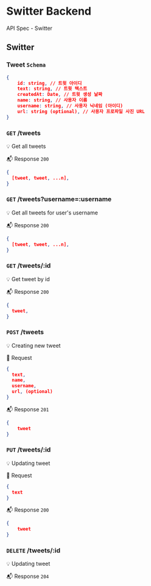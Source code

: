 # Switter Backend

API Spec - Switter

## Switter

### Tweet `Schema`

```json
{
    id: string, // 트윗 아이디
    text: string, // 트윗 텍스트
    createdAt: Date, // 트윗 생성 날짜
    name: string, // 사용자 이름
    username: string, // 사용자 닉네임 (아이디)
    url: string (optional), // 사용자 프로파일 사진 URL
}
```

### `GET` /tweets

💡 Get all tweets

📬 Response `200`

```json
{
  [tweet, tweet, ...n],
}
```

### `GET` /tweets?username=:username

💡 Get all tweets for user's username

📬 Response `200`

```json
{
  [tweet, tweet, ...n],
}
```

### `GET` /tweets/:id

💡 Get tweet by id

📬 Response `200`

```json
{
  tweet,
}
```

### `POST` /tweets

💡 Creating new tweet

📮 Request

```json
{
  text,
  name,
  username,
  url, (optional)
}
```

📬 Response `201`

```json
{
    tweet
}
```

### `PUT` /tweets/:id

💡 Updating tweet

📮 Request

```json
{
  text
}
```

📬 Response `200`

```json
{
    tweet
}
```

### `DELETE` /tweets/:id

💡 Updating tweet

📬 Response `204`
